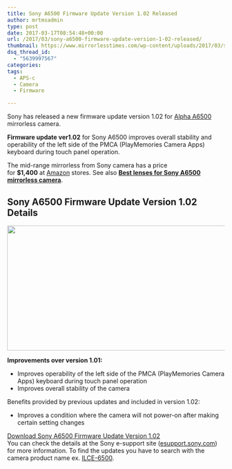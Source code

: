 ```yaml
---
title: Sony A6500 Firmware Update Version 1.02 Released
author: mrtmsadmin
type: post
date: 2017-03-17T08:54:48+00:00
url: /2017/03/sony-a6500-firmware-update-version-1-02-released/
thumbnail: https://www.mirrorlesstimes.com/wp-content/uploads/2017/03/sony-a6500.jpg
dsq_thread_id:
  - "5639997567"
categories:
tags:
  - APS-c
  - Camera
  - Firmware

---
```

Sony has released a new firmware update version 1.02 for [Alpha A6500][1] mirrorless camera.

**Firmware update ver1.02** for Sony A6500 improves overall stability and operability of the left side of the PMCA (PlayMemories Camera Apps) keyboard during touch panel operation.

The mid-range mirrorless from Sony camera has a price for **$1,400** at <a class="ext-link" title="" href="http://amzn.to/2d6tWZ3" target="_blank" rel="nofollow">Amazon</a> stores. See also **[Best lenses for Sony A6500 mirrorless camera][2]**.<!--more-->

## Sony A6500 Firmware Update Version 1.02 Details

[<img class="aligncenter size-full wp-image-1031" src="https://i2.wp.com/www.mirrorlesstimes.com/wp-content/uploads/2017/03/a6500-tests.jpg?resize=600%2C289&#038;ssl=1" alt="" width="600" height="289" srcset="https://i2.wp.com/www.mirrorlesstimes.com/wp-content/uploads/2017/03/a6500-tests.jpg?w=1000&ssl=1 1000w, https://i2.wp.com/www.mirrorlesstimes.com/wp-content/uploads/2017/03/a6500-tests.jpg?resize=300%2C144&ssl=1 300w, https://i2.wp.com/www.mirrorlesstimes.com/wp-content/uploads/2017/03/a6500-tests.jpg?resize=768%2C369&ssl=1 768w" sizes="(max-width: 600px) 100vw, 600px" data-recalc-dims="1" />][3]

**Improvements over version 1.01:**

  * Improves operability of the left side of the PMCA (PlayMemories Camera Apps) keyboard during touch panel operation
  * Improves overall stability of the camera

Benefits provided by previous updates and included in version 1.02:

  * Improves a condition where the camera will not power-on after making certain setting changes

<div class="text-center alert alert-warning">
  <a class="alert-link" href="https://esupport.sony.com/US/p/model-home.pl?mdl=ILCE6500&template_id=1&region_id=1&tab=download#/downloadTab" target="_blank" rel="nofollow">Download Sony A6500 Firmware Update Version 1.02</a>
</div>

<div class="alert alert-info">
  You can check the details at the Sony e-support site (<a class="alert-link" href="https://esupport.sony.com/">esupport.sony.com</a>) for more information. To find the updates you have to search with the camera product name ex. <a class="alert-link" href="https://esupport.sony.com/US/p/model-home.pl?mdl=ILCE6500&template_id=1&region_id=1&tab=download#/downloadTab">ILCE-6500</a>.
</div>

 [1]: https://www.mirrorlesstimes.com/2016/10/sony-a6500/
 [2]: https://www.dailycameranews.com/2016/11/best-sony-a6500-lenses/ "Best lenses for Sony A6500 mirrorless camera"
 [3]: https://i2.wp.com/www.mirrorlesstimes.com/wp-content/uploads/2017/03/a6500-tests.jpg?ssl=1